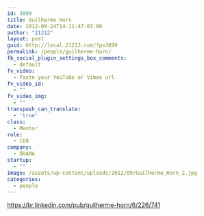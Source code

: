 ```yaml
---
id: 3899
title: Guilherme Horn
date: 2012-09-24T14:11:47-03:00
author: "21212"
layout: post
guid: http://local.21212.com/?p=3899
permalink: /people/guilherme-horn/
fb_social_plugin_settings_box_comments:
  - default
fv_video:
  - Paste your YouTube or Vimeo url
fv_video_id:
  - ""
fv_video_img:
  - ""
transposh_can_translate:
  - 'true'
class:
  - Mentor
role:
  - CEO
company:
  - ÓRAMA
startup:
  - ""
image: /assets/wp-content/uploads/2012/09/Guilherme_Horn_2.jpg
categories:
  - people
---
```

https://br.linkedin.com/pub/guilherme-horn/6/226/741